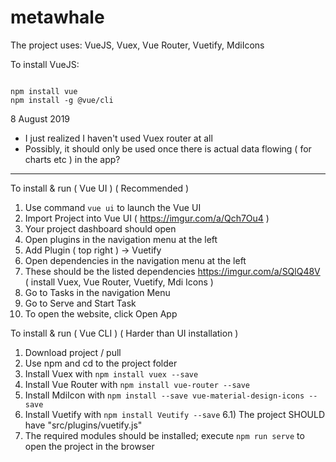 # metawhale

The project uses: VueJS, Vuex, Vue Router, Vuetify, MdiIcons

To install VueJS:
```

npm install vue
npm install -g @vue/cli

```

8 August 2019
 - I just realized I haven't used Vuex router at all
 - Possibly, it should only be used once there is actual data flowing ( for charts etc ) in the app?

---

To install & run ( Vue UI ) ( Recommended )
  1) Use command ``` vue ui ``` to launch the Vue UI 
  2) Import Project into Vue UI ( https://imgur.com/a/Qch7Ou4 )
  3) Your project dashboard should open
  4) Open plugins in the navigation menu at the left
  5) Add Plugin ( top right ) -> Vuetify
  6) Open dependencies in the navigation menu at the left
  7) These should be the listed dependencies https://imgur.com/a/SQlQ48V ( install Vuex, Vue Router, Vuetify, Mdi Icons )
  8) Go to Tasks in the navigation Menu
  9) Go to Serve and Start Task
  10) To open the website, click Open App

To install & run ( Vue CLI ) ( Harder than UI installation )
  1) Download project / pull
  2) Use npm and cd to the project folder
  3) Install Vuex with ``` npm install vuex --save ```
  4) Install Vue Router with ``` npm install vue-router --save ```
  5) Install MdiIcon with ``` npm install --save vue-material-design-icons --save ```
  6) Install Vuetify with ``` npm install Veutify --save ```
    6.1) The project SHOULD have "src/plugins/vuetify.js"
  7) The required modules should be installed; execute ``` npm run serve ``` to open the project in the browser
